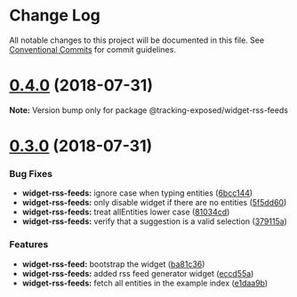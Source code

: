 # Change Log

All notable changes to this project will be documented in this file.
See [Conventional Commits](https://conventionalcommits.org) for commit guidelines.

<a name="0.4.0"></a>
# [0.4.0](https://github.com/tracking-exposed/tracking-exposed/compare/v0.3.0...v0.4.0) (2018-07-31)




**Note:** Version bump only for package @tracking-exposed/widget-rss-feeds

<a name="0.3.0"></a>
# [0.3.0](https://github.com/tracking-exposed/tracking-exposed/compare/v0.2.0...v0.3.0) (2018-07-31)


### Bug Fixes

* **widget-rss-feeds:** ignore case when typing entities ([6bcc144](https://github.com/tracking-exposed/tracking-exposed/commit/6bcc144))
* **widget-rss-feeds:** only disable widget if there are no entities ([5f5dd60](https://github.com/tracking-exposed/tracking-exposed/commit/5f5dd60))
* **widget-rss-feeds:** treat allEntities lower case ([81034cd](https://github.com/tracking-exposed/tracking-exposed/commit/81034cd))
* **widget-rss-feeds:** verify that a suggestion is a valid selection ([379115a](https://github.com/tracking-exposed/tracking-exposed/commit/379115a))


### Features

* **widget-rss-feed:** bootstrap the widget ([ba81c36](https://github.com/tracking-exposed/tracking-exposed/commit/ba81c36))
* **widget-rss-feeds:** added rss feed generator widget ([eccd55a](https://github.com/tracking-exposed/tracking-exposed/commit/eccd55a))
* **widget-rss-feeds:** fetch all entities in the example index ([e1daa9b](https://github.com/tracking-exposed/tracking-exposed/commit/e1daa9b))
